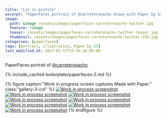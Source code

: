 ```yaml
---
title: "Lit in profile"
excerpt: "PaperFaces portrait of @carreteronacho drawn with Paper by 53 on an iPad."
image: 
  path: &image /assets/images/paperfaces-carreteronacho-twitter.jpg 
  feature: *image
  teaser: /assets/images/paperfaces-carreteronacho-twitter-teaser.jpg
  thumbnail: /assets/images/paperfaces-carreteronacho-twitter-150.jpg
categories: [paperfaces]
tags: [portrait, illustration, Paper by 53]
last_modified_at: 2017-01-17T15:56:28-05:00
---
```


PaperFaces portrait of [@carreteronacho](https://twitter.com/carreteronacho).

{% include_cached boilerplate/paperfaces-2.md %}

{% figure caption:"Work in progress screen captures Made with Paper." class:"gallery-3-col" %}
[![Work in process screenshot](/assets/images/paperfaces-carreteronacho-process-1-600.jpg)](/assets/images/paperfaces-carreteronacho-process-1-lg.jpg)
[![Work in process screenshot](/assets/images/paperfaces-carreteronacho-process-2-600.jpg)](/assets/images/paperfaces-carreteronacho-process-2-lg.jpg)
[![Work in process screenshot](/assets/images/paperfaces-carreteronacho-process-3-600.jpg)](/assets/images/paperfaces-carreteronacho-process-3-lg.jpg)
[![Work in process screenshot](/assets/images/paperfaces-carreteronacho-process-4-600.jpg)](/assets/images/paperfaces-carreteronacho-process-4-lg.jpg)
[![Work in process screenshot](/assets/images/paperfaces-carreteronacho-process-5-600.jpg)](/assets/images/paperfaces-carreteronacho-process-5-lg.jpg)
[![Work in process screenshot](/assets/images/paperfaces-carreteronacho-process-6-600.jpg)](/assets/images/paperfaces-carreteronacho-process-6-lg.jpg)
[![Work in process screenshot](/assets/images/paperfaces-carreteronacho-process-7-600.jpg)](/assets/images/paperfaces-carreteronacho-process-7-lg.jpg)
[![Work in process screenshot](/assets/images/paperfaces-carreteronacho-process-8-600.jpg)](/assets/images/paperfaces-carreteronacho-process-8-lg.jpg)
{% endfigure %}
